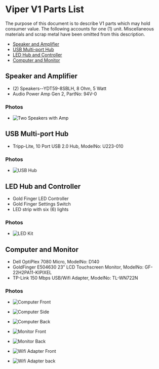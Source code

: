 # Viper V1 Parts List
The purpose of this document is to describe V1 parts which may hold consumer value. The following accounts for one (1) unit. Miscellaneous materials and scrap metal have been omitted from this description.

- [Speaker and Amplifier](#speaker-and-amplifier)
- [USB Multi-port Hub](#usb-multi-port-hub)
- [LED Hub and Controller](#led-hub-and-controller)
- [Computer and Monitor](#computer-and-monitor)

## Speaker and Amplifier
- (2) Speakers--YDT59-8SBLH, 8 Ohm, 5 Watt
- Audio Power Amp Gen 2, PartNo: 94V-0

### Photos
- ![Two Speakers with Amp](/static/two_speaker_with_amp.jpg)

## USB Multi-port Hub
- Tripp-Lite, 10 Port USB 2.0 Hub, ModelNo: U223-010

### Photos
- ![USB Hub](/static/usb_hub.jpg)

## LED Hub and Controller
- Gold Finger LED Controller
- Gold Finger Settings Switch
- LED strip with six (6) lights

### Photos
- ![LED Kit](/static/led_kit.jpg)

## Computer and Monitor
- Dell OptiPlex 7080 Micro, ModelNo: D140
- GoldFinger E504630 23" LCD Touchscreen Monitor, ModelNo: GF-22H2PA11-KIPIXEL
- TP-Link 150 Mbps USB/Wifi Adapter, ModelNo: TL-WN722N

### Photos
- ![Computer Front](/static/computer_front.jpg)
- ![Computer Side](/static/computer_side.jpg)
- ![Computer Back](/static/computer_back.jpg)

- ![Monitor Front](/static/monitor_front.jpg)
- ![Monitor Back](/static/monitor_front.jpg)

- ![Wifi Adapter Front](/static/wifi_adapter_front.jpg)
- ![Wifi Adapter back](/static/wifi_adapter_back.jpg)
